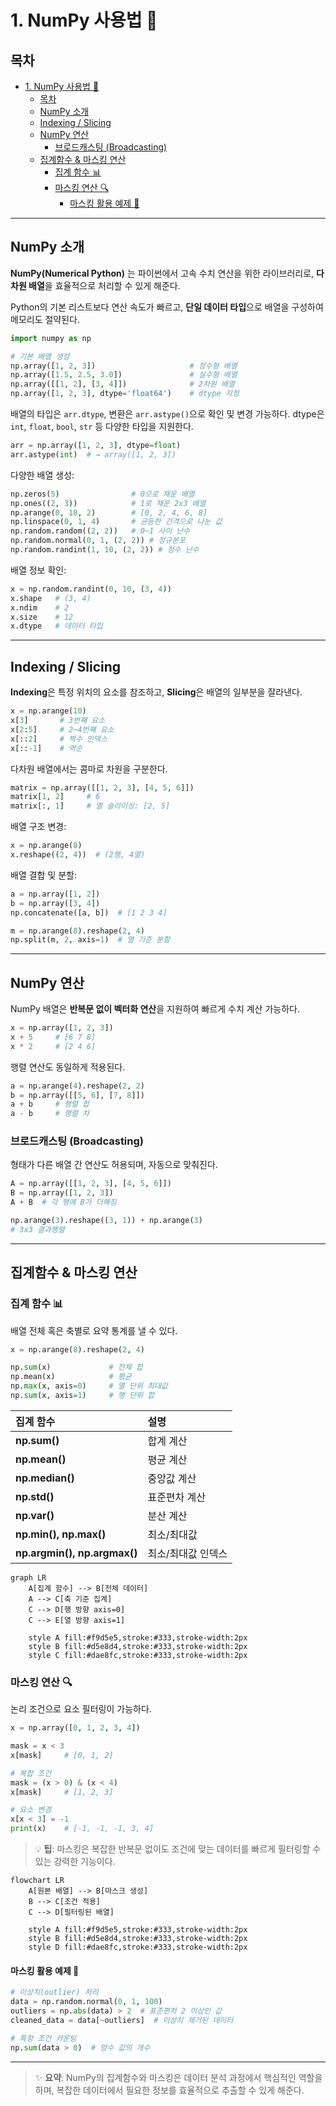 # 1. NumPy 사용법 🔢

## 목차
- [1. NumPy 사용법 🔢](#1-numpy-사용법-)
  - [목차](#목차)
  - [NumPy 소개](#numpy-소개)
  - [Indexing / Slicing](#indexing--slicing)
  - [NumPy 연산](#numpy-연산)
    - [브로드캐스팅 (Broadcasting)](#브로드캐스팅-broadcasting)
  - [집계함수 \& 마스킹 연산](#집계함수--마스킹-연산)
    - [집계 함수 📊](#집계-함수-)
    - [마스킹 연산 🔍](#마스킹-연산-)
      - [마스킹 활용 예제 🧩](#마스킹-활용-예제-)

---

## NumPy 소개

**NumPy(Numerical Python)** 는 파이썬에서 고속 수치 연산을 위한 라이브러리로, **다차원 배열**을 효율적으로 처리할 수 있게 해준다. 

Python의 기본 리스트보다 연산 속도가 빠르고, **단일 데이터 타입**으로 배열을 구성하여 메모리도 절약된다.

```python
import numpy as np

# 기본 배열 생성
np.array([1, 2, 3])                     # 정수형 배열
np.array([1.5, 2.5, 3.0])               # 실수형 배열
np.array([[1, 2], [3, 4]])              # 2차원 배열
np.array([1, 2, 3], dtype='float64')    # dtype 지정
```

배열의 타입은 `arr.dtype`, 변환은 `arr.astype()`으로 확인 및 변경 가능하다.
dtype은 `int`, `float`, `bool`, `str` 등 다양한 타입을 지원한다.

```python
arr = np.array([1, 2, 3], dtype=float)
arr.astype(int)  # → array([1, 2, 3])
```

다양한 배열 생성:

```python
np.zeros(5)                # 0으로 채운 배열
np.ones((2, 3))            # 1로 채운 2x3 배열
np.arange(0, 10, 2)        # [0, 2, 4, 6, 8]
np.linspace(0, 1, 4)       # 균등한 간격으로 나눈 값
np.random.random((2, 2))   # 0~1 사이 난수
np.random.normal(0, 1, (2, 2)) # 정규분포
np.random.randint(1, 10, (2, 2)) # 정수 난수
```

배열 정보 확인:

```python
x = np.random.randint(0, 10, (3, 4))
x.shape   # (3, 4)
x.ndim    # 2
x.size    # 12
x.dtype   # 데이터 타입
```

---

## Indexing / Slicing

**Indexing**은 특정 위치의 요소를 참조하고, **Slicing**은 배열의 일부분을 잘라낸다.

```python
x = np.arange(10)
x[3]       # 3번째 요소
x[2:5]     # 2~4번째 요소
x[::2]     # 짝수 인덱스
x[::-1]    # 역순
```

다차원 배열에서는 콤마로 차원을 구분한다.

```python
matrix = np.array([[1, 2, 3], [4, 5, 6]])
matrix[1, 2]     # 6
matrix[:, 1]     # 열 슬라이싱: [2, 5]
```

배열 구조 변경:

```python
x = np.arange(8)
x.reshape((2, 4))  # (2행, 4열)
```

배열 결합 및 분할:

```python
a = np.array([1, 2])
b = np.array([3, 4])
np.concatenate([a, b])  # [1 2 3 4]

m = np.arange(8).reshape(2, 4)
np.split(m, 2, axis=1)  # 열 기준 분할
```

---

## NumPy 연산

NumPy 배열은 **반복문 없이 벡터화 연산**을 지원하여 빠르게 수치 계산 가능하다.

```python
x = np.array([1, 2, 3])
x + 5     # [6 7 8]
x * 2     # [2 4 6]
```

행렬 연산도 동일하게 적용된다.

```python
a = np.arange(4).reshape(2, 2)
b = np.array([[5, 6], [7, 8]])
a + b     # 행렬 합
a - b     # 행렬 차
```

### 브로드캐스팅 (Broadcasting)

형태가 다른 배열 간 연산도 허용되며, 자동으로 맞춰진다.

```python
A = np.array([[1, 2, 3], [4, 5, 6]])
B = np.array([1, 2, 3])
A + B  # 각 행에 B가 더해짐
```

```python
np.arange(3).reshape((3, 1)) + np.arange(3)
# 3x3 결과행렬
```

---

## 집계함수 & 마스킹 연산

### 집계 함수 📊

배열 전체 혹은 축별로 요약 통계를 낼 수 있다.

```python
x = np.arange(8).reshape(2, 4)

np.sum(x)             # 전체 합
np.mean(x)            # 평균
np.max(x, axis=0)     # 열 단위 최대값
np.sum(x, axis=1)     # 행 단위 합
```

| 집계 함수 | 설명 |
|:----------|:-----|
| **np.sum()** | 합계 계산 |
| **np.mean()** | 평균 계산 |
| **np.median()** | 중앙값 계산 |
| **np.std()** | 표준편차 계산 |
| **np.var()** | 분산 계산 |
| **np.min(), np.max()** | 최소/최대값 |
| **np.argmin(), np.argmax()** | 최소/최대값 인덱스 |

```mermaid
graph LR
    A[집계 함수] --> B[전체 데이터]
    A --> C[축 기준 집계]
    C --> D[행 방향 axis=0]
    C --> E[열 방향 axis=1]
    
    style A fill:#f9d5e5,stroke:#333,stroke-width:2px
    style B fill:#d5e8d4,stroke:#333,stroke-width:2px
    style C fill:#dae8fc,stroke:#333,stroke-width:2px
```

### 마스킹 연산 🔍

논리 조건으로 요소 필터링이 가능하다.

```python
x = np.array([0, 1, 2, 3, 4])

mask = x < 3
x[mask]     # [0, 1, 2]

# 복합 조건
mask = (x > 0) & (x < 4)
x[mask]     # [1, 2, 3]

# 요소 변경
x[x < 3] = -1
print(x)    # [-1, -1, -1, 3, 4]
```

> 💡 **팁**: 마스킹은 복잡한 반복문 없이도 조건에 맞는 데이터를 빠르게 필터링할 수 있는 강력한 기능이다.

```mermaid
flowchart LR
    A[원본 배열] --> B[마스크 생성]
    B --> C[조건 적용]
    C --> D[필터링된 배열]
    
    style A fill:#f9d5e5,stroke:#333,stroke-width:2px
    style B fill:#d5e8d4,stroke:#333,stroke-width:2px
    style D fill:#dae8fc,stroke:#333,stroke-width:2px
```

#### 마스킹 활용 예제 🧩

```python
# 이상치(outlier) 처리
data = np.random.normal(0, 1, 100)
outliers = np.abs(data) > 2  # 표준편차 2 이상인 값
cleaned_data = data[~outliers]  # 이상치 제거된 데이터

# 특정 조건 카운팅
np.sum(data > 0)  # 양수 값의 개수
```

---

> ✨ **요약**: NumPy의 집계함수와 마스킹은 데이터 분석 과정에서 핵심적인 역할을 하며, 복잡한 데이터에서 필요한 정보를 효율적으로 추출할 수 있게 해준다.

